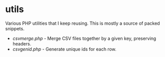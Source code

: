 # utils

Various PHP utilities that I keep reusing.
This is mostly a source of packed snippets.

- *csvmerge.php* - Merge CSV files together by a given key, preserving headers.
- *csvgenid.php* - Generate unique ids for each row.
